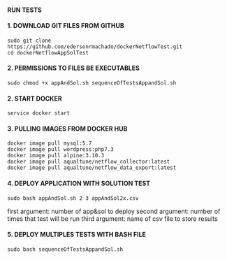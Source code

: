 #### RUN TESTS
#### 1. DOWNLOAD GIT FILES FROM GITHUB
```
sudo git clone https://github.com/edersonrmachado/dockerNetflowTest.git
cd dockerNetflowAppSolTest
```
#### 2. PERMISSIONS TO FILES BE EXECUTABLES
```
sudo chmod +x appAndSol.sh sequenceOfTestsAppandSol.sh 
```
#### 2. START DOCKER
```
service docker start
```
#### 3. PULLING IMAGES FROM DOCKER HUB
```
docker image pull mysql:5.7 
docker image pull wordpress:php7.3 
docker image pull alpine:3.10.3 
docker image pull aqualtune/netflow_collector:latest  
docker image pull aqualtune/netflow_data_export:latest
```

#### 4. DEPLOY APPLICATION WITH SOLUTION TEST

```
sudo bash appAndSol.sh 2 3 appAndSol2x.csv
```  
first argument: number of app&sol to deploy
second argument: number of times that test will be run
third argument: name of csv file to store results
#### 5. DEPLOY MULTIPLES TESTS WITH BASH FILE
```
sudo bash sequenceOfTestsAppandSol.sh 
``` 